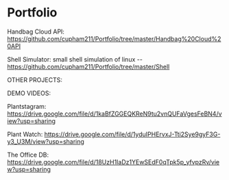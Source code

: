 # Portfolio

Handbag Cloud API: https://github.com/cupham211/Portfolio/tree/master/Handbag%20Cloud%20API

Shell Simulator: small shell simulation of linux -- https://github.com/cupham211/Portfolio/tree/master/Shell


OTHER PROJECTS:

DEMO VIDEOS:

Plantstagram: https://drive.google.com/file/d/1kaBfZGGEQKReN9tu2vnQUFaVgesFeBN4/view?usp=sharing

Plant Watch: https://drive.google.com/file/d/1yduIPHErvxJ-Tti2Sye9gyF3G-y3_U3M/view?usp=sharing

The Office DB: https://drive.google.com/file/d/18UzH1IaDz1YEwSEdF0qTpk5p_yfvpzRv/view?usp=sharing

